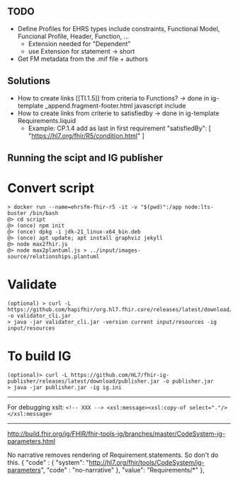 ## TODO
* Define Profiles for EHRS types include constraints, Functional Model, Funcional Profile, Header, Function, ... 
  * Extension needed for "Dependent"
  * use Extension for statement -> short
* Get FM metadata from the .mif file + authors

## Solutions
* How to create links [[TI.1.5]] from criteria to Functions? -> done in ig-template _append.fragment-footer.html javascript include
* How to create links from criterie to satisfiedby -> done in ig-template Requirements.liquid
  * Example: CP.1.4 add as last in first requirement
        "satisfiedBy": [ "https://hl7.org/fhir/R5/condition.html" ]

## Running the scipt and IG publisher

# Convert script
```
> docker run --name=ehrsfm-fhir-r5 -it -v "$(pwd)":/app node:lts-buster /bin/bash
@> cd script
@> (once) npm init
@> (once) dpkg -i jdk-21_linux-x64_bin.deb
@> (once) apt update; apt install graphviz jekyll
@> node max2fhir.js
@> node max2plantuml.js > ../input/images-source/relationships.plantuml 
```

# Validate
```
(optional) > curl -L https://github.com/hapifhir/org.hl7.fhir.core/releases/latest/download/validator_cli.jar -o validator_cli.jar
> java -jar validator_cli.jar -version current input/resources -ig input/resources
```

# To build IG
```
(optional)> curl -L https://github.com/HL7/fhir-ig-publisher/releases/latest/download/publisher.jar -o publisher.jar
> java -jar publisher.jar -ig ig.ini
```

--------------------
For debugging xslt:
``` <!-- XXX --> <xsl:message><xsl:copy-of select="."/></xsl:message> ```

--------------------
http://build.fhir.org/ig/FHIR/fhir-tools-ig/branches/master/CodeSystem-ig-parameters.html

No narrative removes rendering of Requirement.statements. So don't do this.
        {
          "code" : {
            "system": "http://hl7.org/fhir/tools/CodeSystem/ig-parameters",
            "code" : "no-narrative"
          },
          "value": "Requirements/*"
        },

